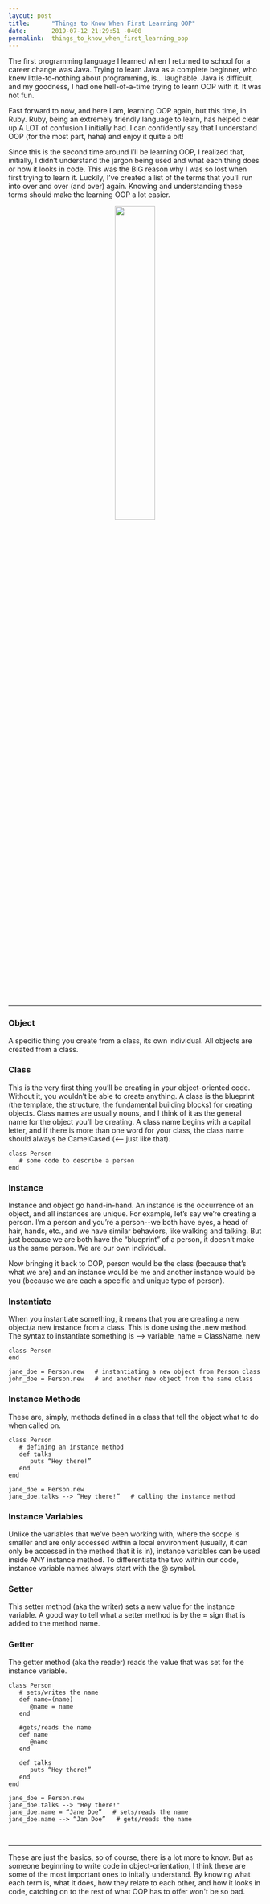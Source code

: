 ```yaml
---
layout: post
title:      "Things to Know When First Learning OOP"
date:       2019-07-12 21:29:51 -0400
permalink:  things_to_know_when_first_learning_oop
---
```



The first programming language I learned when I returned to school for a career change was Java. Trying to learn Java as a complete beginner, who knew little-to-nothing about programming, is… laughable. Java is difficult, and my goodness, I had one hell-of-a-time trying to learn OOP with it. It was not fun.

Fast forward to now, and here I am, learning OOP again, but this time, in Ruby. Ruby, being an extremely friendly language to learn, has helped clear up A LOT of confusion I initially had. I can confidently say that I understand OOP (for the most part, haha) and enjoy it quite a bit!

Since this is the second time around I’ll be learning OOP, I realized that, initially, I didn’t understand the jargon being used and what each thing does or how it looks in code. This was the BIG reason why I was so lost when first trying to learn it. Luckily, I’ve created a list of the terms that you'll run into over and over (and over) again. Knowing and understanding these terms should make the learning OOP a lot easier.

<div align="center"><img src="https://media1.tenor.com/images/63abe189905c035be66de6c3b548b825/tenor.gif?itemid=13134027" width="40%"></div>
<br />
<hr />

<h3>Object </h3>
<p>A specific thing you create from a class, its own individual. All objects are created from a class.</p>


<h3>Class </h3>
<p>This is the very first thing you’ll be creating in your object-oriented code. Without it, you wouldn’t be able to create anything. A class is the blueprint (the template, the structure, the fundamental building blocks) for creating objects. Class names are usually nouns, and I think of it as the general name for the object you’ll be creating. A class name begins with a capital letter, and if there is more than one word for your class, the class name should always be CamelCased (<-- just like that).</p>

```
class Person
   # some code to describe a person
end
```


<h3>Instance </h3>
<p>Instance and object go hand-in-hand. An instance is the occurrence of an object, and all instances are unique. For example, let’s say we’re creating a person. I’m a person and you’re a person--we both have eyes, a head of hair, hands, etc., and we have similar behaviors, like walking and talking. But just because we are both have the “blueprint” of a person, it doesn’t make us the same person. We are our own individual.</p>

<p>Now bringing it back to OOP, person would be the class (because that’s what we are) and an instance would be me and another instance would be you (because we are each a specific and unique type of person).</p>


<h3>Instantiate</h3>
When you instantiate something, it means that you are creating a new object/a new instance from a class. This is done using the .new method. The syntax to instantiate something is --> variable_name = ClassName. new

```
class Person 
end

jane_doe = Person.new   # instantiating a new object from Person class
john_doe = Person.new   # and another new object from the same class
```


<h3>Instance Methods</h3>
<p>These are, simply, methods defined in a class that tell the object what to do when called on.</p>

```
class Person
   # defining an instance method
   def talks
      puts “Hey there!”
   end
end

jane_doe = Person.new
jane_doe.talks --> “Hey there!”   # calling the instance method
```


<h3>Instance Variables</h3>
<p>Unlike the variables that we’ve been working with, where the scope is smaller and are only accessed within a local environment (usually, it can only be accessed in the method that it is in), instance variables can be used inside ANY instance method. To differentiate the two within our code, instance variable names always start with the @ symbol.</p>


<h3>Setter</h3>
<p>This setter method (aka the writer) sets a new value for the instance variable. A good way to tell what a setter method is by the = sign that is added to the method name.</p>


<h3>Getter</h3>
<p>The getter method (aka the reader) reads the value that was set for the instance variable.</p>

```
class Person
   # sets/writes the name
   def name=(name)
      @name = name
   end

   #gets/reads the name
   def name
      @name
   end

   def talks
      puts “Hey there!”
   end
end

jane_doe = Person.new
jane_doe.talks --> "Hey there!"
jane_doe.name = “Jane Doe”   # sets/reads the name
jane_doe.name --> “Jan Doe”   # gets/reads the name
```
<br />
<hr />

These are just the basics, so of course, there is a lot more to know. But as someone beginning to write code in object-orientation, I think these are some of the most important ones to initally understand. By knowing what each term is, what it does, how they relate to each other, and how it looks in code, catching on to the rest of what OOP has to offer won't be so bad.



